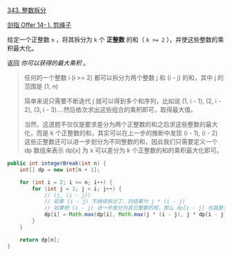 [343. 整数拆分](https://leetcode-cn.com/problems/integer-break/)

[剑指 Offer 14- I. 剪绳子](https://leetcode-cn.com/problems/jian-sheng-zi-lcof/)



给定一个正整数 `n` ，将其拆分为 `k` 个 **正整数** 的和（ `k >= 2` ），并使这些整数的乘积最大化。

返回 *你可以获得的最大乘积* 。



> 任何的一个整数 i (i >= 2) 都可以拆分为两个整数 j 和 (i - j) 的和，其中 j 的范围是 [1, n)
>
> 简单来说只需要不断迭代 j 就可以得到多个和序列，比如说 (1, i - 1), (2, i - 2), (3, i - 3)....然后依次求出这些组合的乘积即可，取得最大值。
>
> 
>
> 当然，这道题不仅仅是要求差分为两个正整数的和之后求这些整数的最大化，而是 k 个正整数的和，其实可以在上一步的推断中发现 (i - 1), (i - 2) 这些正整数还可以进一步划分为不同整数的和，因此我们只需要定义一个 dp 数组来表示 dp[x] 为 x 可以差分为 k 个正整数的和的乘积最大化即可。

```java
public int integerBreak(int n) {
    int[] dp = new int[n + 1];

    for (int i = 2; i <= n; i++) {
        for (int j = 1; j < i; j++) {
            // (j, (i - j))
            // 如果 (i - j) 不继续拆分了，则结果为 j * (i - j)
            // 如果把 (i - j) 进一步差分为其它整数的和，那么 dp[i - j] 也就是它的乘积最大化，结果为 j * dp[i - j]
            dp[i] = Math.max(dp[i], Math.max(j * (i - j), j * dp[i - j]));
        }
    }

    return dp[n];
}
```

